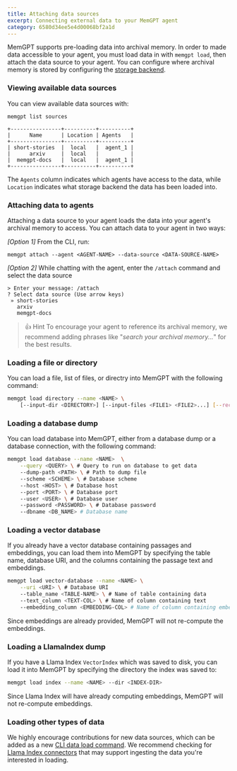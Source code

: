 ```yaml
---
title: Attaching data sources
excerpt: Connecting external data to your MemGPT agent
category: 6580d34ee5e4d00068bf2a1d 
---
```


MemGPT supports pre-loading data into archival memory. In order to made data accessible to your agent, you must load data in with `memgpt load`, then attach the data source to your agent. You can configure where archival memory is stored by configuring the [storage backend](storage.md).

### Viewing available data sources
You can view available data sources with:
```
memgpt list sources
```
```
+----------------+----------+----------+
|      Name      | Location | Agents   |
+----------------+----------+----------+
| short-stories  |  local   |  agent_1 |
|      arxiv     |  local   |          |
|  memgpt-docs   |  local   |  agent_1 |
+----------------+----------+----------+
```
The `Agents` column indicates which agents have access to the data, while `Location` indicates what storage backend the data has been loaded into.

### Attaching data to agents
Attaching a data source to your agent loads the data into your agent's archival memory to access. You can attach data to your agent in two ways:

*[Option 1]* From the CLI, run:
```
memgpt attach --agent <AGENT-NAME> --data-source <DATA-SOURCE-NAME>
```

*[Option 2]*  While chatting with the agent, enter the `/attach` command and select the data source
```
> Enter your message: /attach
? Select data source (Use arrow keys)
 » short-stories
   arxiv
   memgpt-docs
```

> 👍 Hint
> To encourage your agent to reference its archival memory, we recommend adding phrases like "_search your archival memory..._" for the best results.

### Loading a file or directory
You can load a file, list of files, or directry into MemGPT with the following command:
```sh
memgpt load directory --name <NAME> \
    [--input-dir <DIRECTORY>] [--input-files <FILE1> <FILE2>...] [--recursive]
```


### Loading a database dump
You can load database into MemGPT, either from a database dump or a database connection, with the following command:
```sh
memgpt load database --name <NAME>  \
    --query <QUERY> \ # Query to run on database to get data
    --dump-path <PATH> \ # Path to dump file
    --scheme <SCHEME> \ # Database scheme
    --host <HOST> \ # Database host
    --port <PORT> \ # Database port
    --user <USER> \ # Database user
    --password <PASSWORD> \ # Database password
    --dbname <DB_NAME> # Database name
```

### Loading a vector database
If you already have a vector database containing passages and embeddings, you can load them into MemGPT by specifying the table name, database URI, and the columns containing the passage text and embeddings.
```sh
memgpt load vector-database --name <NAME> \
    --uri <URI> \ # Database URI
    --table_name <TABLE-NAME> \ # Name of table containing data
    --text_column <TEXT-COL> \ # Name of column containing text
    --embedding_column <EMBEDDING-COL> # Name of column containing embedding
```
Since embeddings are already provided, MemGPT will not re-compute the embeddings.

### Loading a LlamaIndex dump
If you have a Llama Index `VectorIndex` which was saved to disk, you can load it into MemGPT by specifying the directory the index was saved to:
```sh
memgpt load index --name <NAME> --dir <INDEX-DIR>
```
Since Llama Index will have already computing embeddings, MemGPT will not re-compute embeddings.


### Loading other types of data
We highly encourage contributions for new data sources, which can be added as a new [CLI data load command](https://github.com/cpacker/MemGPT/blob/main/memgpt/cli/cli_load.py). We recommend checking for [Llama Index connectors](https://gpt-index.readthedocs.io/en/v0.6.3/how_to/data_connectors.html) that may support ingesting the data you're interested in loading.
